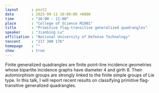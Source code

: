 ```yaml
---
layout      : post2
date        : 2025-09-11 10:00:00 +0800
time        : "10:00 - 11:00"
place       : "College of Science M1001"
title       : "Primitive flag-transitive generalized quadrangles"
speaker     : "Jianbing Lu"
affiliation : "National University of Defense Technology"
tencent     : "217 380 176"
homepage    : ""
show        : true
---
```

Finite generalized quadrangles are finite point-line incidence geometries whose bipartite incidence graphs have diameter 4 and girth 8. Their automorphism groups are strongly linked to the finite simple groups of Lie type. In this talk, I will report recent results on classifying primitive flag-transitive generalized quadrangles.
